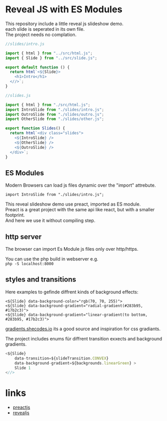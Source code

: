 # Reveal JS with ES Modules

This repository include a little reveal js slideshow demo.    
each slide is seperated in its own file.    
The project needs no complation.

```js
//slides/intro.js

import { html } from "../src/html.js";
import { Slide } from "../src/slide.js";

export default function () {
  return html`<${Slide}>
    <h1>Intro</h1>
  <//>`;
}
```

```js
//slides.js

import { html } from "./src/html.js";
import IntroSlide from "./slides/intro.js";
import OutroSlide from "./slides/outro.js";
import OtherSlide from "./slides/other.js";

export function Slides() {
  return html`<div class="slides">
    <${IntroSlide} />
    <${OtherSlide} />
    <${OutroSlide} />
  </div>`;
}
```

## ES Modules

Modern Browsers can load js files dynamic over the "import" attrebute.

```
import IntroSlide from "./slides/intro.js";
```

This reveal slideshow demo use preact, imported as ES module.    
Preact is a great project with the same api like react, but with a smaller footprint.   
And here we use it without compiling step.

## http server

The browser can import Es Module js files only over http/https.

You can use the php build in webserver e.g.    
```php -S localhost:8000```


## styles and transitions

Here examples to gefinde diffrent kinds of background effects:

```<${Slide} data-background-color="rgb(70, 70, 255)">```    
```<${Slide} data-background-gradient="radial-gradient(#283b95, #17b2c3)">```    
```<${Slide} data-background-gradient="linear-gradient(to bottom, #283b95, #17b2c3)">```    

[gradients.shecodes.io](https://gradients.shecodes.io/gradients/black/color) its a good source and inspiration for css gradiants.

The project includes enums für diffrent transition exxects and background gradients.

```jsx
<${Slide}
    data-transition=${slideTransition.CONVEX}
    data-background-gradient=${backgrounds.linearGreen} >
    Slide 1
<//>
```

# links

- [preactjs](https://preactjs.com/)
- [revealjs](https://revealjs.com/)

